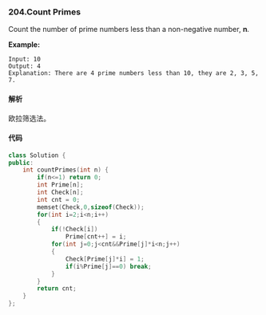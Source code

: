 ### 204.Count Primes

Count the number of prime numbers less than a non-negative number, **n**.

**Example:**

```
Input: 10
Output: 4
Explanation: There are 4 prime numbers less than 10, they are 2, 3, 5, 7.
```

#### 解析

欧拉筛选法。

#### 代码

```c++
class Solution {
public:
    int countPrimes(int n) {
        if(n<=1) return 0;
        int Prime[n];
        int Check[n];
        int cnt = 0;
        memset(Check,0,sizeof(Check));
        for(int i=2;i<n;i++)
        {
            if(!Check[i])
                Prime[cnt++] = i;
            for(int j=0;j<cnt&&Prime[j]*i<n;j++)
            {
                Check[Prime[j]*i] = 1;
                if(i%Prime[j]==0) break;
            }
        }
        return cnt;
    }
};
```

